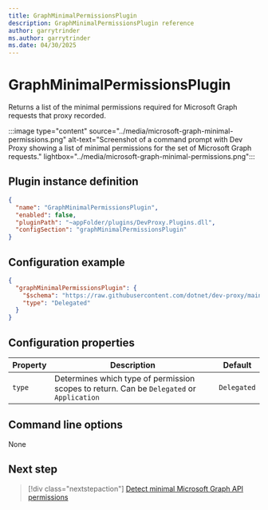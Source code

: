 ```yaml
---
title: GraphMinimalPermissionsPlugin
description: GraphMinimalPermissionsPlugin reference
author: garrytrinder
ms.author: garrytrinder
ms.date: 04/30/2025
---
```


# GraphMinimalPermissionsPlugin

Returns a list of the minimal permissions required for Microsoft Graph requests that proxy recorded.

:::image type="content" source="../media/microsoft-graph-minimal-permissions.png" alt-text="Screenshot of a command prompt with Dev Proxy showing a list of minimal permissions for the set of Microsoft Graph requests." lightbox="../media/microsoft-graph-minimal-permissions.png":::

## Plugin instance definition

```json
{
  "name": "GraphMinimalPermissionsPlugin",
  "enabled": false,
  "pluginPath": "~appFolder/plugins/DevProxy.Plugins.dll",
  "configSection": "graphMinimalPermissionsPlugin"
}
```

## Configuration example

```json
{
  "graphMinimalPermissionsPlugin": {
    "$schema": "https://raw.githubusercontent.com/dotnet/dev-proxy/main/schemas/v0.29.1/graphminimalpermissionsplugin.schema.json",
    "type": "Delegated"
  }
}
```

## Configuration properties

| Property | Description | Default |
|----------|-------------|:-------:|
| `type` | Determines which type of permission scopes to return. Can be `Delegated` or `Application` | `Delegated` |

## Command line options

None

## Next step

> [!div class="nextstepaction"]
> [Detect minimal Microsoft Graph API permissions](../how-to/detect-minimal-microsoft-graph-api-permissions.md)

